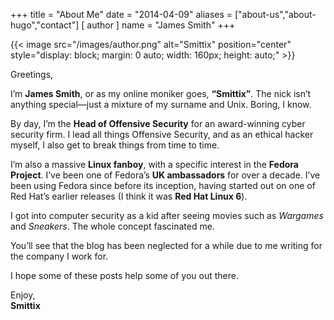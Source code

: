 +++
title = "About Me"
date = "2014-04-09"
aliases = ["about-us","about-hugo","contact"]
[ author ]
  name = "James Smith"
+++

{{< image src="/images/author.png" alt="Smittix" position="center" style="display: block; margin: 0 auto; width: 160px; height: auto;" >}}


Greetings,

I’m **James Smith**, or as my online moniker goes, **“Smittix”**. The nick isn’t anything special—just a mixture of my surname and Unix. Boring, I know.

By day, I’m the **Head of Offensive Security** for an award-winning cyber security firm. I lead all things Offensive Security, and as an ethical hacker myself, I also get to break things from time to time.

I’m also a massive **Linux fanboy**, with a specific interest in the **Fedora Project**. I’ve been one of Fedora’s **UK ambassadors** for over a decade. I’ve been using Fedora since before its inception, having started out on one of Red Hat’s earlier releases (I think it was **Red Hat Linux 6**).

I got into computer security as a kid after seeing movies such as _Wargames_ and _Sneakers_. The whole concept fascinated me.

You’ll see that the blog has been neglected for a while due to me writing for the company I work for.

I hope some of these posts help some of you out there.

Enjoy,  
**Smittix**